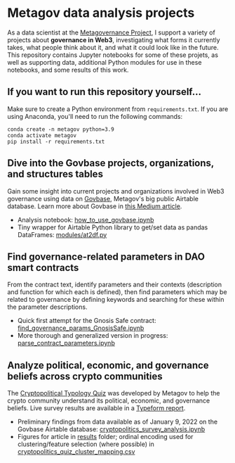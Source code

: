 # Metagov data analysis projects
As a data scientist at the [Metagovernance Project](https://metagov.org/), I support a variety of projects about **governance in Web3**, investigating what forms it currently takes, what people think about it, and what it could look like in the future. This repository contains Jupyter notebooks for some of these projets, as well as supporting data, additional Python modules for use in these notebooks, and some results of this work.

## If you want to run this repository yourself...
Make sure to create a Python environment from `requirements.txt`. If you are using Anaconda, you'll need to run the following commands:
```
conda create -n metagov python=3.9
conda activate metagov
pip install -r requirements.txt
```

## Dive into the Govbase projects, organizations, and structures tables
Gain some insight into current projects and organizations involved in Web3 governance using data on [Govbase](https://airtable.com/shrgnUrj0dqzZDsOd/tblvk3EFzcoCFvXXi/viwTisATNcua7os4y), Metagov's big public Airtable database. Learn more about Govbase in [this Medium article](https://medium.com/metagov/introducing-govbase-97884b0ddaef).

- Analysis notebook: [how_to_use_govbase.ipynb](https://github.com/notchia/metagov/blob/main/how_to_use_govbase.ipynb)
- Tiny wrapper for Airtable Python library to get/set data as pandas DataFrames: [modules/at2df.py](https://github.com/notchia/metagov/blob/main/at2df.py)

## Find governance-related parameters in DAO smart contracts
From the contract text, identify parameters and their contexts (description and function for which each is defined), then find parameters which may be related to governance by defining keywords and searching for these within the parameter descriptions.

- Quick first attempt for the Gnosis Safe contract: [find_governance_params_GnosisSafe.ipynb](https://github.com/notchia/metagov/blob/main/find_governance_params_GnosisSafe.ipynb)
- More thorough and generalized version in progress: [parse_contract_parameters.ipynb](https://github.com/notchia/metagov/blob/main/parse_contract_parameters.ipynb)

## Analyze political, economic, and governance beliefs across crypto communities
The [Cryptopolitical Typology Quiz](https://metagov.typeform.com/cryptopolitics) was developed by Metagov to help the crypto community understand its political, economic, and governance beliefs. Live survey results are available in a [Typeform report](https://metagov.typeform.com/report/bz9SbjUU/ZY07qRfTs68oypzt).

- Preliminary findings from data available as of January 9, 2022 on the Govbase Airtable database: [cryptopolitics_survey_analysis.ipynb](https://github.com/notchia/metagov/blob/main/cryptopolitics_survey_analysis.ipynb)
- Figures for article in [results](https://github.com/notchia/metagov/tree/main/results) folder; ordinal encoding used for clustering/feature selection (where possible) in [cryptopolitics_quiz_cluster_mapping.csv](https://github.com/notchia/metagov/blob/main/data/cryptopolitics_quiz_cluster_mapping.csv)
